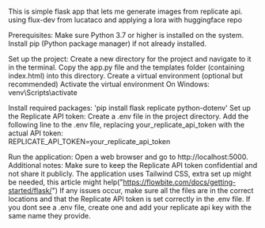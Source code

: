 This is simple flask app that lets me generate images from replicate api. using flux-dev from lucataco and applying a lora with huggingface repo

Prerequisites:
Make sure Python 3.7 or higher is installed on the system.
Install pip (Python package manager) if not already installed.

Set up the project:
Create a new directory for the project and navigate to it in the terminal.
Copy the app.py file and the templates folder (containing index.html) into this directory.
Create a virtual environment (optional but recommended)
Activate the virtual environment
On Windows: 
  venv\Scripts\activate

Install required packages: 'pip install flask replicate python-dotenv'
Set up the Replicate API token:
  Create a .env file in the project directory.
  Add the following line to the .env file, replacing your_replicate_api_token with the actual API token:             
  REPLICATE_API_TOKEN=your_replicate_api_token
  
Run the application:
Open a web browser and go to http://localhost:5000.
Additional notes:
Make sure to keep the Replicate API token confidential and not share it publicly.
The application uses Tailwind CSS, extra set up might be needed, this article might help("https://flowbite.com/docs/getting-started/flask/")
If any issues occur, make sure all the files are in the correct locations and that the Replicate API token is set correctly in the .env file. 
If you dont see a .env file, create one and add your replicate api key with the same name they provide.
